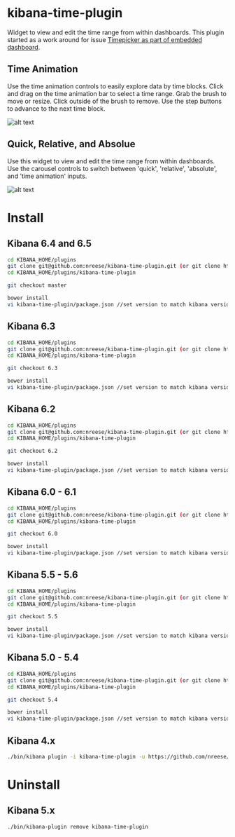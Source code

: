 # kibana-time-plugin
Widget to view and edit the time range from within dashboards. This plugin started as a work around for issue [Timepicker as part of embedded dashboard](https://github.com/elastic/kibana/issues/2739).

## Time Animation
Use the time animation controls to easily explore data by time blocks. Click and drag on the time animation bar to select a time range. Grab the brush to move or resize. Click outside of the brush to remove. Use the step buttons to advance to the next time block.

![alt text](https://github.com/nreese/kibana-time-plugin/blob/gh-pages/images/time_animation.gif)

## Quick, Relative, and Absolue
Use this widget to view and edit the time range from within dashboards. Use the carousel controls to switch between 'quick', 'relative', 'absolute', and 'time animation' inputs.

![alt text](https://github.com/nreese/kibana-time-plugin/blob/gh-pages/images/time.gif)

# Install
## Kibana 6.4 and 6.5
```bash
cd KIBANA_HOME/plugins
git clone git@github.com:nreese/kibana-time-plugin.git (or git clone https://github.com/nreese/kibana-time-plugin.git)
cd KIBANA_HOME/plugins/kibana-time-plugin

git checkout master

bower install
vi kibana-time-plugin/package.json //set version to match kibana version
```

## Kibana 6.3
```bash
cd KIBANA_HOME/plugins
git clone git@github.com:nreese/kibana-time-plugin.git (or git clone https://github.com/nreese/kibana-time-plugin.git)
cd KIBANA_HOME/plugins/kibana-time-plugin

git checkout 6.3

bower install
vi kibana-time-plugin/package.json //set version to match kibana version
```

## Kibana 6.2
```bash
cd KIBANA_HOME/plugins
git clone git@github.com:nreese/kibana-time-plugin.git (or git clone https://github.com/nreese/kibana-time-plugin.git)
cd KIBANA_HOME/plugins/kibana-time-plugin

git checkout 6.2

bower install
vi kibana-time-plugin/package.json //set version to match kibana version
```

## Kibana 6.0 - 6.1
```bash
cd KIBANA_HOME/plugins
git clone git@github.com:nreese/kibana-time-plugin.git (or git clone https://github.com/nreese/kibana-time-plugin.git)
cd KIBANA_HOME/plugins/kibana-time-plugin

git checkout 6.0

bower install
vi kibana-time-plugin/package.json //set version to match kibana version
```

## Kibana 5.5 - 5.6
```bash
cd KIBANA_HOME/plugins
git clone git@github.com:nreese/kibana-time-plugin.git (or git clone https://github.com/nreese/kibana-time-plugin.git)
cd KIBANA_HOME/plugins/kibana-time-plugin

git checkout 5.5

bower install
vi kibana-time-plugin/package.json //set version to match kibana version
```

## Kibana 5.0 - 5.4
```bash
cd KIBANA_HOME/plugins
git clone git@github.com:nreese/kibana-time-plugin.git (or git clone https://github.com/nreese/kibana-time-plugin.git)
cd KIBANA_HOME/plugins/kibana-time-plugin

git checkout 5.4

bower install
vi kibana-time-plugin/package.json //set version to match kibana version
```

## Kibana 4.x
```bash
./bin/kibana plugin -i kibana-time-plugin -u https://github.com/nreese/kibana-time-plugin/archive/4.x.zip
```

# Uninstall
## Kibana 5.x
```bash
./bin/kibana-plugin remove kibana-time-plugin
```
